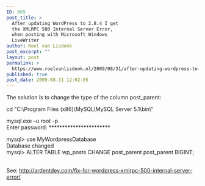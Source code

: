 ```yaml
---
ID: 665
post_title: >
  After updating WordPress to 2.8.4 I get
  the XMLRPC 500 Internal Server Error,
  when posting with Microsoft Windows
  LiveWriter
author: Roel van Lisdonk
post_excerpt: ""
layout: post
permalink: >
  https://www.roelvanlisdonk.nl/2009/08/31/after-updating-wordpress-to-2-8-4-i-get-the-xmlrpc-500-internal-server-error-when-posting-with-microsoft-windows-livewriter/
published: true
post_date: 2009-08-31 12:02:05
---
```

<p>The solution is to change the type of the column post_parent:   <br /></p>  <p>cd &quot;C:\Program Files (x86)\MySQL\MySQL Server 5.1\bin\&quot;</p>  <p>mysql.exe –u root -p    <br />Enter password: *********************** </p>  <p>mysql&gt; use MyWordpressDatabase    <br />Database changed     <br />mysql&gt; ALTER TABLE wp_posts CHANGE post_parent post_parent BIGINT;</p>  <p>   <br />See: <a title="http://ardentdev.com/fix-for-wordpress-xmlrpc-500-internal-server-error/" href="http://ardentdev.com/fix-for-wordpress-xmlrpc-500-internal-server-error/">http://ardentdev.com/fix-for-wordpress-xmlrpc-500-internal-server-error/</a></p>
